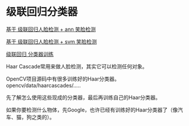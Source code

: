 # 级联回归分类器
[基于 级联回归人脸检测 + ann 笑脸检测](https://github.com/Ewenwan/MVision/blob/master/opencv_app/Basic/machine_learning/smile_dec.cpp)
   
[基于 级联回归人脸检测 + svm 笑脸检测](https://github.com/Ewenwan/MVision/blob/master/opencv_app/Basic/machine_learning/smile_dec_svm.cpp)

[级联回归 分类器训练](http://blog.topspeedsnail.com/archives/10511)

Haar Cascade常用来做人脸检测，其实它可以检测任何对象。

OpenCV项目源码中有很多训练好的Haar分类器。
opencv/data/haarcascades/.....

先了解怎么使用这些现成的分类器，最后再训练自己的Haar分类器。

如果你要检测什么物体，先Google，也许已经有训练好的Haar分类器了（像汽车、猫，狗之类的）。
   
